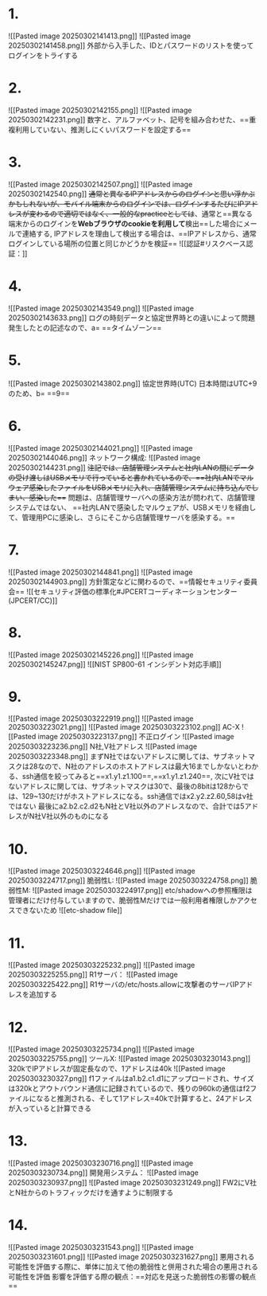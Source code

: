 # 1.
![[Pasted image 20250302141413.png]]
![[Pasted image 20250302141458.png]]
外部から入手した、IDとパスワードのリストを使ってログインをトライする

# 2.
![[Pasted image 20250302142155.png]]
![[Pasted image 20250302142231.png]]
数字と、アルファベット、記号を組み合わせた、==重複利用していない、推測しにくいパスワードを設定する==

# 3.
![[Pasted image 20250302142507.png]]
![[Pasted image 20250302142540.png]]
~~通常と異なるIPアドレスからのログインと思い浮かぶかもしれないが、モバイル端末からのログインでは、ログインするたびにIPアドレスが変わるので適切ではなく、一般的なpracticeとしては~~、通常と==異なる端末からのログインを**Webブラウザのcookieを利用して**検出==した場合にメールで連絡する,
IPアドレスを理由して検出する場合は、==IPアドレスから、通常ログインしている場所の位置と同じかどうかを検証==
![[認証#リスクベース認証：]]

# 4.
![[Pasted image 20250302143549.png]]
![[Pasted image 20250302143633.png]]
ログの時刻データと協定世界時との違いによって問題発生したとの記述なので、a= ==タイムゾーン==

# 5.
![[Pasted image 20250302143802.png]]
協定世界時(UTC)
日本時間はUTC+9のため、b= ==9==

# 6.
![[Pasted image 20250302144021.png]]
![[Pasted image 20250302144046.png]]
ネットワーク構成:
![[Pasted image 20250302144231.png]]
~~注記では、店舗管理システムと社内LANの間にデータの受け渡しはUSBメモリで行っていると書かれているので、==社内LANでマルウェア感染したファイルをUSBメモリに入れ、店舗管理システムに持ち込んでしまい、感染した==~~
問題は、店舗管理サーバへの感染方法が問われて、店舗管理システムではない、
==社内LANで感染したマルウェアが、USBメモリを経由して、管理用PCに感染し、さらにそこから店舗管理サーバを感染する。==

# 7.
![[Pasted image 20250302144841.png]]
![[Pasted image 20250302144903.png]]
方針策定などに関わるので、==情報セキュリティ委員会==
![[セキュリティ評価の標準化#JPCERTコーディネーションセンター(JPCERT/CC)]]

# 8.
![[Pasted image 20250302145226.png]]
![[Pasted image 20250302145247.png]]
![[NIST SP800-61 インシデント対応手順]]

# 9.
![[Pasted image 20250303222919.png]]
![[Pasted image 20250303223021.png]]
![[Pasted image 20250303223102.png]]
AC-X
![[Pasted image 20250303223137.png]]
不正ログイン
![[Pasted image 20250303223236.png]]
N社,V社アドレス
![[Pasted image 20250303223348.png]]
まずN社ではないアドレスに関しては、サブネットマスクは28なので、N社のアドレスのホストアドレスは最大16までしかないとわかる、ssh通信を絞ってみると==x1.y1.z1.100==,==x1.y1.z1.240==,
次にV社ではないアドレスに関しては、サブネットマスクは30で、最後の8bitは128からでは、129~130だけがホストアドレスになる。ssh通信ではx2.y2.z2.60,58はv社ではない
最後にa2.b2.c2.d2もN社とV社以外のアドレスなので、合計では5アドレスがN社V社以外のものになる

# 10.
![[Pasted image 20250303224646.png]]
![[Pasted image 20250303224717.png]]
脆弱性L:
![[Pasted image 20250303224758.png]]
脆弱性M:
![[Pasted image 20250303224917.png]]
etc/shadowへの参照権限は管理者にだけ付与していますので、脆弱性Mだけでは一般利用者権限しかアクセスできないため
![[etc-shadow file]]

# 11.
![[Pasted image 20250303225232.png]]
![[Pasted image 20250303225255.png]]
R1サーバ：
![[Pasted image 20250303225422.png]]
R1サーバの/etc/hosts.allowに攻撃者のサーバIPアドレスを追加する

# 12.
![[Pasted image 20250303225734.png]]
![[Pasted image 20250303225755.png]]
ツールX:
![[Pasted image 20250303230143.png]]
320kでIPアドレスが固定長なので、1アドレスは40k
![[Pasted image 20250303230327.png]]
f1ファイルはa1.b2.c1.d1にアップロードされ、サイズは320kとアウトバウンド通信に記録されているので、残りの960kの通信はf2ファイルになると推測される、そして1アドレス=40kで計算すると、24アドレスが入っていると計算できる

# 13.
![[Pasted image 20250303230716.png]]
![[Pasted image 20250303230734.png]]
開発用システム：
![[Pasted image 20250303230937.png]]
![[Pasted image 20250303231249.png]]
FW2にV社とN社からのトラフィックだけを通すように制限する

# 14.
![[Pasted image 20250303231543.png]]
![[Pasted image 20250303231601.png]]
![[Pasted image 20250303231627.png]]
悪用される可能性を評価する際に、単体に加えて他の脆弱性と併用された場合の悪用される可能性を評価
影響を評価する際の観点：==対応を見送った脆弱性の影響の観点==

